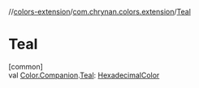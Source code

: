 //[colors-extension](../../index.md)/[com.chrynan.colors.extension](index.md)/[Teal](-teal.md)

# Teal

[common]\
val [Color.Companion](../../../colors-core/colors-core/com.chrynan.colors/-color/-companion/index.md).[Teal](-teal.md): [HexadecimalColor](../../../colors-core/colors-core/com.chrynan.colors/-hexadecimal-color/index.md)
